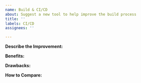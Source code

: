 ```yaml
---
name: Build & CI/CD
about: Suggest a new tool to help improve the build process
title: ''
labels: CI/CD
assignees: ''

---
```


**Describe the Improvement:**  <!-- Provide overview of the requested improvement -->

**Benefits:**  <!-- Describe how this will improve the development process -->

**Drawbacks:**  <!-- Think through any consequences (slower build, harder to debug, etc.) -->

**How to Compare:**  <!-- Provide a benchmark for how this can be compared to the current process -->
